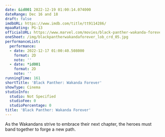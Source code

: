 ```yaml
---
date: &id001 2022-12-19 01:00:14.074000
dateRange: Dec 16 and 18
draft: false
imdbURL: https://www.imdb.com/title/tt9114286/
mpaaRating: PG-13
officialURL: https://www.marvel.com/movies/black-panther-wakanda-forever
oneSheet: /img/blackpantherwakandaforever_lob_crd_05.jpg
performanceList:
  performance:
  - date: 2022-12-17 01:00:40.508000
    format: 2D
    note: ''
  - date: *id001
    format: 2D
    note: ''
runningTime: 161
shortTitle: 'Black Panther: Wakanda Forever'
showType: Cinema
studioInfo:
  studio: Not Specified
  studioFee: 0
  studioPercentage: 0
title: 'Black Panther: Wakanda Forever'
---
```


As the Wakandans strive to embrace their next chapter, the heroes must band together to forge a new path.